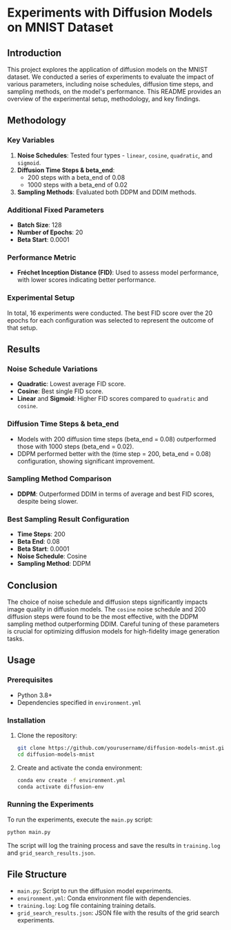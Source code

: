 

# Experiments with Diffusion Models on MNIST Dataset

## Introduction

This project explores the application of diffusion models on the MNIST dataset. We conducted a series of experiments to evaluate the impact of various parameters, including noise schedules, diffusion time steps, and sampling methods, on the model's performance. This README provides an overview of the experimental setup, methodology, and key findings.

## Methodology

### Key Variables

1. **Noise Schedules**: Tested four types - `linear`, `cosine`, `quadratic`, and `sigmoid`.
2. **Diffusion Time Steps & beta_end**:
   - 200 steps with a beta_end of 0.08
   - 1000 steps with a beta_end of 0.02
3. **Sampling Methods**: Evaluated both DDPM and DDIM methods.

### Additional Fixed Parameters

- **Batch Size**: 128
- **Number of Epochs**: 20
- **Beta Start**: 0.0001

### Performance Metric

- **Fréchet Inception Distance (FID)**: Used to assess model performance, with lower scores indicating better performance.

### Experimental Setup

In total, 16 experiments were conducted. The best FID score over the 20 epochs for each configuration was selected to represent the outcome of that setup.

## Results

### Noise Schedule Variations

- **Quadratic**: Lowest average FID score.
- **Cosine**: Best single FID score.
- **Linear** and **Sigmoid**: Higher FID scores compared to `quadratic` and `cosine`.

### Diffusion Time Steps & beta_end

- Models with 200 diffusion time steps (beta_end = 0.08) outperformed those with 1000 steps (beta_end = 0.02).
- DDPM performed better with the (time step = 200, beta_end = 0.08) configuration, showing significant improvement.

### Sampling Method Comparison

- **DDPM**: Outperformed DDIM in terms of average and best FID scores, despite being slower.

### Best Sampling Result Configuration

- **Time Steps**: 200
- **Beta End**: 0.08
- **Beta Start**: 0.0001
- **Noise Schedule**: Cosine
- **Sampling Method**: DDPM

## Conclusion

The choice of noise schedule and diffusion steps significantly impacts image quality in diffusion models. The `cosine` noise schedule and 200 diffusion steps were found to be the most effective, with the DDPM sampling method outperforming DDIM. Careful tuning of these parameters is crucial for optimizing diffusion models for high-fidelity image generation tasks.

## Usage

### Prerequisites

- Python 3.8+
- Dependencies specified in `environment.yml`

### Installation

1. Clone the repository:
   ```sh
   git clone https://github.com/yourusername/diffusion-models-mnist.git
   cd diffusion-models-mnist
   ```

2. Create and activate the conda environment:
   ```sh
   conda env create -f environment.yml
   conda activate diffusion-env
   ```

### Running the Experiments

To run the experiments, execute the `main.py` script:
```sh
python main.py
```

The script will log the training process and save the results in `training.log` and `grid_search_results.json`.

## File Structure

- `main.py`: Script to run the diffusion model experiments.
- `environment.yml`: Conda environment file with dependencies.
- `training.log`: Log file containing training details.
- `grid_search_results.json`: JSON file with the results of the grid search experiments.

